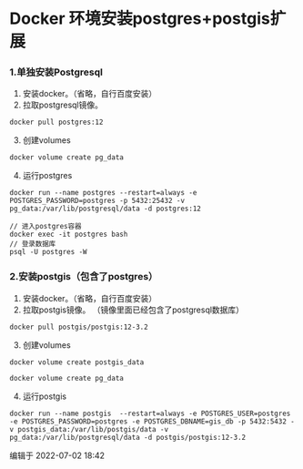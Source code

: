 # Docker 环境安装postgres+postgis扩展

### 1.单独安装Postgresql

1. 安装docker。（省略，自行百度安装）
2. 拉取postgresql镜像。

```text
docker pull postgres:12
```

3. 创建volumes

```text
docker volume create pg_data
```

4. 运行postgres

```text
docker run --name postgres --restart=always -e POSTGRES_PASSWORD=postgres -p 5432:25432 -v pg_data:/var/lib/postgresql/data -d postgres:12

// 进入postgres容器
docker exec -it postgres bash
// 登录数据库
psql -U postgres -W
```

### 2.安装postgis（包含了postgres）

1. 安装docker。（省略，自行百度安装）
2. 拉取postgis镜像。 （镜像里面已经包含了postgresql数据库）

```text
docker pull postgis/postgis:12-3.2
```

3. 创建volumes

```text
docker volume create postgis_data

docker volume create pg_data
```

4. 运行postgis

```text
docker run --name postgis  --restart=always -e POSTGRES_USER=postgres -e POSTGRES_PASSWORD=postgres -e POSTGRES_DBNAME=gis_db -p 5432:5432 -v postgis_data:/var/lib/postgis/data -v pg_data:/var/lib/postgresql/data -d postgis/postgis:12-3.2
```



编辑于 2022-07-02 18:42